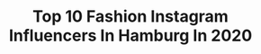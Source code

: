 ---
title: Top 10 Fashion Instagram Influencers In Hamburg In 2020
description: >-
  Find top fashion Instagram influencers in Hamburg in 2020. Most popular hashtags: #fashion #hamburg #ootd #berlin.
platform: Instagram
profiles:
  - username: "mellipower"
    fullname: >-
      Hairstylist•Inked•Fitness
    location: "Germany"
    followers: 31215
    engagement: 721
    commentsToLikes: 0.018339
    id: ck134f4f2w56s0i19m3yk36u3
    verified: false
    hashtags: "#meetandgreet, #beautifulpeople, #tattoist, #tattooedcouple"
  - username: "vannnyvw"
    fullname: >-
      VANNY  | TRAVEL | LOVE
    location: "Germany"
    followers: 6678
    engagement: 616
    commentsToLikes: 0.103797
    id: ck8t3v0nt4lkl0j78y9e14mlr
    verified: false
    hashtags: "#almostwanted, #sundayathomespirit, #usa, #franziskaelea"
  - username: "caroline_tamm_95"
    fullname: >-
      Fashion | Blogger | Lifestyle
    location: "Germany"
    followers: 5869
    engagement: 631
    commentsToLikes: 0.200455
    id: ck15r2hpr5tit0i192a2epagq
    verified: false
    hashtags: "#earthcanbreathe, #afterworkout, #allinwhite, #friseure"
  - username: "casualcici"
    fullname: >-
      Buket Bilen▪️Fashion & Beauty
    location: "Germany"
    followers: 35901
    engagement: 141
    commentsToLikes: 0.043688
    id: ck139mt6qm35t0i19xnxp3fpw
    verified: false
    hashtags: "#shopping, #idealofsweden, #wedding, #nakdfashion"
  - username: "carlatinkerbelli"
    fullname: >-
      𝕗𝕚𝕥𝕟𝕖𝕤𝕤, 𝕗𝕠𝕠𝕕 𝕒𝕟𝕕 𝕗𝕒𝕤𝕙𝕚𝕠𝕟
    location: "Germany"
    followers: 9300
    engagement: 1229
    commentsToLikes: 0.336867
    id: ck8ta6hqzqmg90j78r60s89l8
    verified: false
    hashtags: "#blonde, #anajohnsonpreset, #prettylittletrip, #fashion"
  - username: "cheyniceloves"
    fullname: >-
      Family 🤰🏻 | Lifestyle |Fashion
    location: "Germany"
    followers: 14391
    engagement: 636
    commentsToLikes: 0.044141
    id: ck0tzku7dqopp0i19odol25uy
    verified: false
    hashtags: "#happymum, #lebenmitrindern, #mylegowear, #ootd"
  - username: "linus_duro"
    fullname: >-
      Tom Heiden | 📍Hamburg | 🇩🇪
    location: "Germany"
    followers: 231982
    engagement: 220
    commentsToLikes: 0.039905
    id: ck8t64u7nc7ij0j788gxdhb8f
    verified: false
    hashtags: "#ootd, #selfie, #mensfashion, #outfit"
  - username: "cosima_csm"
    fullname: >-
      Cosima 💗
    location: "Germany"
    followers: 182693
    engagement: 271
    commentsToLikes: 0.016741
    id: ck8t31ccw1ix80j78ihoj7ye2
    verified: false
    hashtags: "#inspo, #dog, #style, #girl"
  - username: "_denisiii__"
    fullname: >-
      𝓓𝑒𝑛𝑖𝑠𝑒
    location: "Germany"
    followers: 3148
    engagement: 1775
    commentsToLikes: 0.031446
    id: ck0uac2enbuec0i19gff9z6ct
    verified: false
    hashtags: "#islandlove, #party, #partyoutfit, #alkohol"
  - username: "turn_up_hamburg"
    fullname: >-
      Turn_up
    location: "Germany"
    followers: 17135
    engagement: 458
    commentsToLikes: 0.040265
    id: ck5bvdb73jfe10i11bxf5wbiw
    verified: false
    hashtags: "#fitbody, #pray, #true, #gucci"
---